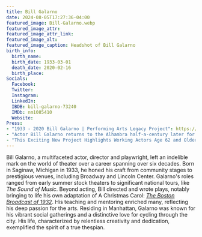 ```yaml
---
title: Bill Galarno
date: 2024-08-05T17:27:36-04:00
featured_image: Bill-Galarno.webp
featured_image_attr: 
featured_image_attr_link: 
featured_image_alt: 
featured_image_caption: Headshot of Bill Galarno
birth_info:
  birth_name:
  birth_date: 1933-03-01
  death_date: 2020-02-16
  birth_place: 
Socials:
  Facebook: 
  Twitter: 
  Instagram: 
  LinkedIn: 
  IBDB: bill-galarno-73240
  IMDb: nm1085410
  Website: 
Press: 
- "1933 - 2020 Bill Galarno | Performing Arts Legacy Project": https://performingartslegacy.org/galarno/1933-2020/
- "Actor Bill Galarno returns to the Alhambra half-a-century later for 'Show Boat'": https://www.jacksonville.com/story/entertainment/local/2017/02/23/actor-bill-galarno-returns-alhambra-half-century-later-show-boat/15743949007/
- "This Exciting New Project Highlights Working Actors Age 62 and Older - The Actors Fund’s Performing Arts Legacy Project | StageBuddy": https://stagebuddy.com/theater/theater-feature/actors-funds-performing-arts-legacy-project
---
```

Bill Galarno, a multifaceted actor, director and playwright, left an indelible mark on the world of theater over a career spanning over six decades. Born in Saginaw, Michigan in 1933, he honed his craft from community stages to prestigious venues, including Broadway and Lincoln Center. Galarno's roles ranged from early summer stock theaters to significant national tours, like *The Sound of Music*. Beyond acting, Bill directed and wrote plays, notably bringing to life his own adaptation of A Christmas Carol: *[The Boston Broadcast of 1932](https://newyorktheaterfestival.com/the-boston-broadcast-of-1932/)*. His teaching and mentoring enriched many, reflecting his deep passion for the arts. Residing in Manhattan, Galarno was known for his vibrant social gatherings and a distinctive love for cycling through the city. His life, characterized by relentless creativity and dedication, exemplified the spirit of a true thespian.